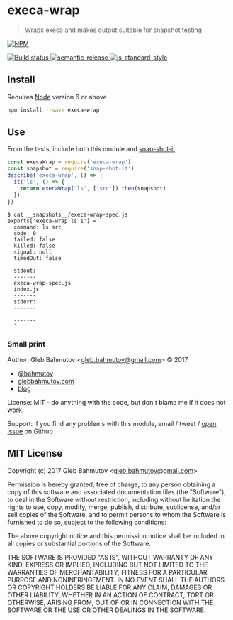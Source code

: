 # execa-wrap

> Wraps execa and makes output suitable for snapshot testing

[![NPM][npm-icon] ][npm-url]

[![Build status][ci-image] ][ci-url]
[![semantic-release][semantic-image] ][semantic-url]
[![js-standard-style][standard-image]][standard-url]

## Install

Requires [Node](https://nodejs.org/en/) version 6 or above.

```sh
npm install --save execa-wrap
```

## Use

From the tests, include both this module and 
[snap-shot-it](https://github.com/bahmutov/snap-shot-it)

```js
const execaWrap = require('execa-wrap')
const snapshot = require('snap-shot-it')
describe('execa-wrap', () => {
  it('ls', () => {
    return execaWrap('ls', ['src']).then(snapshot)
  })
})
```
```text
$ cat __snapshots__/execa-wrap-spec.js 
exports['execa-wrap ls 1'] = `
  command: ls src
  code: 0
  failed: false
  killed: false
  signal: null
  timedOut: false

  stdout:
  -------
  execa-wrap-spec.js
  index.js
  -------
  stderr:
  -------
  
  -------
  `
```

### Small print

Author: Gleb Bahmutov &lt;gleb.bahmutov@gmail.com&gt; &copy; 2017

* [@bahmutov](https://twitter.com/bahmutov)
* [glebbahmutov.com](https://glebbahmutov.com)
* [blog](https://glebbahmutov.com/blog)

License: MIT - do anything with the code, but don't blame me if it does not work.

Support: if you find any problems with this module, email / tweet /
[open issue](https://github.com/bahmutov/execa-wrap/issues) on Github

## MIT License

Copyright (c) 2017 Gleb Bahmutov &lt;gleb.bahmutov@gmail.com&gt;

Permission is hereby granted, free of charge, to any person
obtaining a copy of this software and associated documentation
files (the "Software"), to deal in the Software without
restriction, including without limitation the rights to use,
copy, modify, merge, publish, distribute, sublicense, and/or sell
copies of the Software, and to permit persons to whom the
Software is furnished to do so, subject to the following
conditions:

The above copyright notice and this permission notice shall be
included in all copies or substantial portions of the Software.

THE SOFTWARE IS PROVIDED "AS IS", WITHOUT WARRANTY OF ANY KIND,
EXPRESS OR IMPLIED, INCLUDING BUT NOT LIMITED TO THE WARRANTIES
OF MERCHANTABILITY, FITNESS FOR A PARTICULAR PURPOSE AND
NONINFRINGEMENT. IN NO EVENT SHALL THE AUTHORS OR COPYRIGHT
HOLDERS BE LIABLE FOR ANY CLAIM, DAMAGES OR OTHER LIABILITY,
WHETHER IN AN ACTION OF CONTRACT, TORT OR OTHERWISE, ARISING
FROM, OUT OF OR IN CONNECTION WITH THE SOFTWARE OR THE USE OR
OTHER DEALINGS IN THE SOFTWARE.

[npm-icon]: https://nodei.co/npm/execa-wrap.svg?downloads=true
[npm-url]: https://npmjs.org/package/execa-wrap
[ci-image]: https://travis-ci.org/bahmutov/execa-wrap.svg?branch=master
[ci-url]: https://travis-ci.org/bahmutov/execa-wrap
[semantic-image]: https://img.shields.io/badge/%20%20%F0%9F%93%A6%F0%9F%9A%80-semantic--release-e10079.svg
[semantic-url]: https://github.com/semantic-release/semantic-release
[standard-image]: https://img.shields.io/badge/code%20style-standard-brightgreen.svg
[standard-url]: http://standardjs.com/
